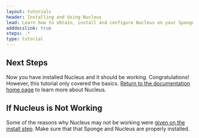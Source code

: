 ```yaml
---
layout: tutorials
header: Installing and Using Nucleus
lead: Learn how to obtain, install and configure Nucleus on your Sponge Server
adddocslink: true
steps: .*
type: tutorial
---
```


## Next Steps

Now you have installed Nucleus and it should be working. Congratulations! However, this tutorial only covered the basics. [Return to the documentation home page](../../) to learn more about Nucleus.

## If Nucleus is Not Working

Some of the reasons why Nucleus may not be working were [given on the install step](install.html). Make sure that that Sponge and Nucleus are properly installed.